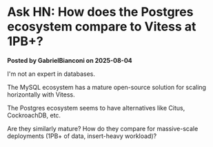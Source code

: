 # Ask HN: How does the Postgres ecosystem compare to Vitess at 1PB+?

**Posted by GabrielBianconi on 2025-08-04**

I'm not an expert in databases.

The MySQL ecosystem has a mature open-source solution for scaling horizontally with Vitess.

The Postgres ecosystem seems to have alternatives like Citus, CockroachDB, etc.

Are they similarly mature? How do they compare for massive-scale deployments (1PB+ of data, insert-heavy workload)?